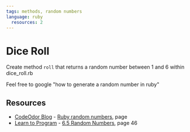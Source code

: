 ```yaml
---
tags: methods, random numbers
language: ruby
  resources: 2
---
```


# Dice Roll

Create method `roll` that returns a random number between 1 and 6 within dice_roll.rb

Feel free to google "how to generate a random number in ruby"
## Resources
* [CodeOdor Blog](http://www.codeodor.com/) - [Ruby random numbers](http://www.codeodor.com/index.cfm/2007/3/25/Ruby-random-numbers/1042), page 
* [Learn to Program](http://books.flatironschool.com/books/43) - [6.5 Random Numbers](http://books.flatironschool.com/books/43), page 46
